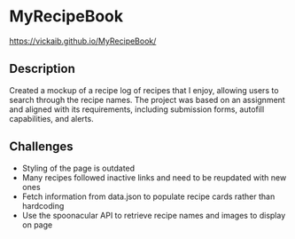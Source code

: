 # MyRecipeBook
https://vickaib.github.io/MyRecipeBook/

## Description
Created a mockup of a recipe log of recipes that I enjoy, allowing users to search through the recipe names. The project was based on an assignment and aligned with its requirements, including submission forms, autofill capabilities, and alerts. 

## Challenges
- Styling of the page is outdated
- Many recipes followed inactive links and need to be reupdated with new ones
- Fetch information from data.json to populate recipe cards rather than hardcoding
- Use the spoonacular API to retrieve recipe names and images to display on page
